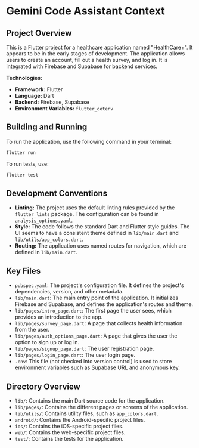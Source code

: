 # Gemini Code Assistant Context

## Project Overview

This is a Flutter project for a healthcare application named "HealthCare+". It appears to be in the early stages of development. The application allows users to create an account, fill out a health survey, and log in. It is integrated with Firebase and Supabase for backend services.

**Technologies:**

*   **Framework:** Flutter
*   **Language:** Dart
*   **Backend:** Firebase, Supabase
*   **Environment Variables:** `flutter_dotenv`

## Building and Running

To run the application, use the following command in your terminal:

```bash
flutter run
```

To run tests, use:

```bash
flutter test
```

## Development Conventions

*   **Linting:** The project uses the default linting rules provided by the `flutter_lints` package. The configuration can be found in `analysis_options.yaml`.
*   **Style:** The code follows the standard Dart and Flutter style guides. The UI seems to have a consistent theme defined in `lib/main.dart` and `lib/utils/app_colors.dart`.
*   **Routing:** The application uses named routes for navigation, which are defined in `lib/main.dart`.

## Key Files

*   `pubspec.yaml`: The project's configuration file. It defines the project's dependencies, version, and other metadata.
*   `lib/main.dart`: The main entry point of the application. It initializes Firebase and Supabase, and defines the application's routes and theme.
*   `lib/pages/intro_page.dart`: The first page the user sees, which provides an introduction to the app.
*   `lib/pages/survey_page.dart`: A page that collects health information from the user.
*   `lib/pages/auth_options_page.dart`: A page that gives the user the option to sign up or log in.
*   `lib/pages/signup_page.dart`: The user registration page.
*   `lib/pages/login_page.dart`: The user login page.
*   `.env`: This file (not checked into version control) is used to store environment variables such as Supabase URL and anonymous key.

## Directory Overview

*   `lib/`: Contains the main Dart source code for the application.
*   `lib/pages/`: Contains the different pages or screens of the application.
*   `lib/utils/`: Contains utility files, such as `app_colors.dart`.
*   `android/`: Contains the Android-specific project files.
*   `ios/`: Contains the iOS-specific project files.
*   `web/`: Contains the web-specific project files.
*   `test/`: Contains the tests for the application.
